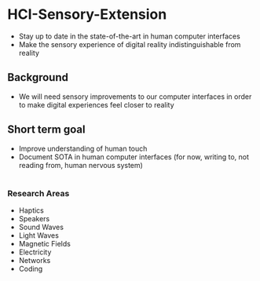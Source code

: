 # HCI-Sensory-Extension
* Stay up to date in the state-of-the-art in human computer interfaces
* Make the sensory experience of digital reality indistinguishable from reality

## Background
* We will need sensory improvements to our computer interfaces in order to make digital experiences feel closer to reality

## Short term goal
* Improve understanding of human touch
* Document SOTA in human computer interfaces (for now, writing to, not reading from, human nervous system)

#
### Research Areas
* Haptics
* Speakers
* Sound Waves
* Light Waves
* Magnetic Fields
* Electricity
* Networks
* Coding
